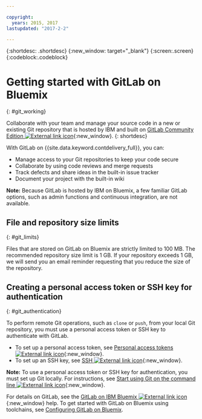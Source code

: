 ```yaml
---

copyright:
  years: 2015, 2017
lastupdated: "2017-2-2"

---
```


{:shortdesc: .shortdesc}
{:new_window: target="_blank"}
{:screen:.screen}
{:codeblock:.codeblock}

# Getting started with GitLab on Bluemix
{: #git_working}

Collaborate with your team and manage your source code in a new or existing Git repository that is hosted by IBM and built on [GitLab Community Edition ![External link icon](../../../icons/launch-glyph.svg "External link icon")](https://about.gitlab.com/){:new_window}. 
{: shortdesc}

With GitLab on {{site.data.keyword.contdelivery_full}}, you can:
* Manage access to your Git repositories to keep your code secure
* Collaborate by using code reviews and merge requests
* Track defects and share ideas in the built-in issue tracker
* Document your project with the built-in wiki

**Note:** Because GitLab is hosted by IBM on Bluemix, a few familiar GitLab options, such as admin functions and continuous integration, are not available.

## File and repository size limits
{: #git_limits}

Files that are stored on GitLab on Bluemix are strictly limited to 100 MB. The recommended repository size limit is 1 GB. If your repository exceeds 1 GB, we will send you an email reminder requesting that you reduce the size of the repository.

## Creating a personal access token or SSH key for authentication    
{: #git_authentication}

To perform remote Git operations, such as `clone` or `push`, from your local Git repository, you must use a personal access token or SSH key to authenticate with GitLab.

* To set up a personal access token, see [Personal access tokens ![External link icon](../../../icons/launch-glyph.svg "External link icon")](docs.gitlab.com/ce/user/profile/account/two_factor_authentication.html#personal-access-tokens){:new_window}.
* To set up an SSH key, see [SSH ![External link icon](../../../icons/launch-glyph.svg "External link icon")](https://git.stage1.ng.bluemix.net/help/ssh/README){:new_window}.

**Note:** To use a personal access token or SSH key for authentication, you must set up Git locally. For instructions, see [Start using Git on the command line ![External link icon](../../../icons/launch-glyph.svg "External link icon")](https://git.stage1.ng.bluemix.net/help/gitlab-basics/start-using-git){:new_window}.

For details on GitLab, see the [GitLab on IBM Bluemix ![External link icon](../../../icons/launch-glyph.svg "External link icon")](https://git.stage1.ng.bluemix.net/help){:new_window} help. To get started with GitLab on Bluemix using toolchains, see [Configuring GitLab on Bluemix](/docs/services/ContinuousDelivery/toolchains_integrations.html#gitlabbluemix).
